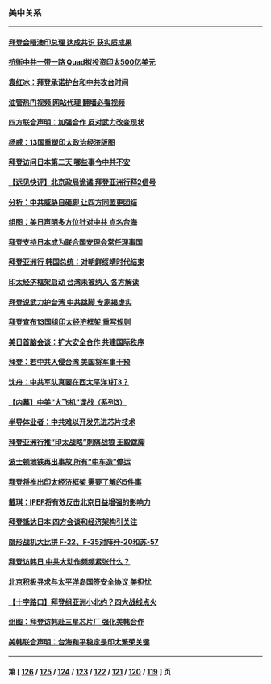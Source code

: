 ### 美中关系
---
#### [拜登会晤澳印总理 达成共识 获实质成果](../../pages/nf1412576/n13744230.md?05250045) 
#### [抗衡中共一带一路 Quad拟投资印太500亿美元](../../pages/nf1412576/n13744260.md?05250045) 
#### [袁红冰：拜登承诺护台和中共攻台时间](../../pages/nf1412576/n13744152.md?05250045) 
#### [油管热门视频 网站代理 翻墙必看视频](http://209.222.30.114:81/youtube.html?05250045)
#### [四方联合声明：加强合作 反对武力改变现状](../../pages/nf1412576/n13744126.md?05250045) 
#### [杨威：13国重塑印太政治经济版图](../../pages/nf1412576/n13743953.md?05250045) 
#### [拜登访问日本第二天 哪些事令中共不安](../../pages/nf1412576/n13743822.md?05250045) 
#### [【远见快评】北京政局诡谲 拜登亚洲行释2信号](../../pages/nf1412576/n13743807.md?05250045) 
#### [分析：中共威胁自砸脚 让四方同盟更团结](../../pages/nf1412576/n13743783.md?05250045) 
#### [组图：美日声明多方位针对中共 点名台海](../../pages/nf1412576/n13743686.md?05250045) 
#### [拜登支持日本成为联合国安理会常任理事国](../../pages/nf1412576/n13743703.md?05250045) 
#### [拜登亚洲行 韩国总统：对朝鲜绥靖时代结束](../../pages/nf1412576/n13743551.md?05250045) 
#### [印太经济框架启动 台湾未被纳入 各方解读](../../pages/nf1412576/n13743641.md?05250045) 
#### [拜登说武力护台湾 中共跳脚 专家揭虚实](../../pages/nf1412576/n13743620.md?05250045) 
#### [拜登宣布13国组印太经济框架 重写规则](../../pages/nf1412576/n13743484.md?05250045) 
#### [美日首脑会谈：扩大安全合作 共建国际秩序](../../pages/nf1412576/n13743420.md?05250045) 
#### [拜登：若中共入侵台湾 美国将军事干预](../../pages/nf1412576/n13743353.md?05250045) 
#### [沈舟：中共军队真要在西太平洋1打3？](../../pages/nf1412576/n13743214.md?05250045) 
#### [【内幕】中美“大飞机”谍战（系列3）](../../pages/nf1412576/n13743245.md?05250045) 
#### [半导体业者：中共难以开发先进芯片技术](../../pages/nf1412576/n13743079.md?05250045) 
#### [拜登亚洲行推“印太战略”刺痛战狼 王毅跳脚](../../pages/nf1412576/n13742968.md?05250045) 
#### [波士顿地铁再出事故 所有“中车造”停运](../../pages/nf1412576/n13742953.md?05250045) 
#### [拜登将推出印太经济框架 需要了解的5件事](../../pages/nf1412576/n13742522.md?05250045) 
#### [戴琪：IPEF将有效反击北京日益增强的影响力](../../pages/nf1412576/n13742812.md?05250045) 
#### [拜登抵达日本 四方会谈和经济架构引关注](../../pages/nf1412576/n13742788.md?05250045) 
#### [隐形战机大比拼 F-22、F-35对阵歼-20和苏-57](../../pages/nf1412576/n13730745.md?05250045) 
#### [拜登访韩日 中共大动作频频紧张什么？](../../pages/nf1412576/n13741055.md?05250045) 
#### [北京积极寻求与太平洋岛国签安全协议 美担忧](../../pages/nf1412576/n13742363.md?05250045) 
#### [【十字路口】拜登组亚洲小北约？四大战线点火](../../pages/nf1412576/n13742212.md?05250045) 
#### [组图：拜登访韩赴三星芯片厂 强化美韩合作](../../pages/nf1412576/n13742270.md?05250045) 
#### [美韩联合声明：台海和平稳定是印太繁荣关键](../../pages/nf1412576/n13742268.md?05250045) 

---
#### 第 [ [126](./126.md?05250045) / [125](./125.md?05250045) / [124](./124.md?05250045) / [123](./123.md?05250045) / [122](./122.md?05250045) / [121](./121.md?05250045) / [120](./120.md?05250045) / [119](./119.md?05250045) ] 页
